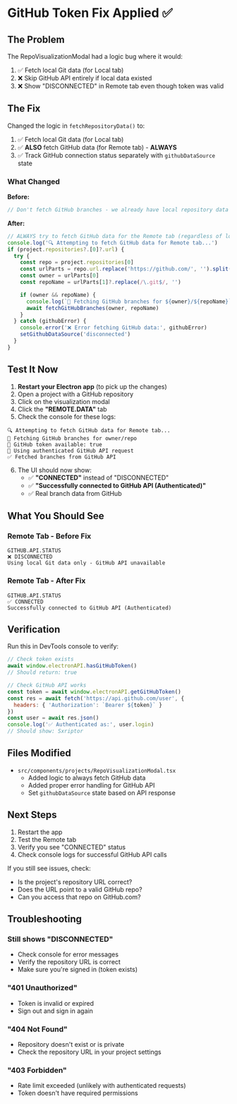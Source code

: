 # GitHub Token Fix Applied ✅

## The Problem

The RepoVisualizationModal had a logic bug where it would:
1. ✅ Fetch local Git data (for Local tab)
2. ❌ Skip GitHub API entirely if local data existed
3. ❌ Show "DISCONNECTED" in Remote tab even though token was valid

## The Fix

Changed the logic in `fetchRepositoryData()` to:
1. ✅ Fetch local Git data (for Local tab)
2. ✅ **ALSO** fetch GitHub data (for Remote tab) - **ALWAYS**
3. ✅ Track GitHub connection status separately with `githubDataSource` state

### What Changed

**Before:**
```typescript
// Don't fetch GitHub branches - we already have local repository data
```

**After:**
```typescript
// ALWAYS try to fetch GitHub data for the Remote tab (regardless of local data)
console.log('🔍 Attempting to fetch GitHub data for Remote tab...')
if (project.repositories?.[0]?.url) {
  try {
    const repo = project.repositories[0]
    const urlParts = repo.url.replace('https://github.com/', '').split('/')
    const owner = urlParts[0]
    const repoName = urlParts[1]?.replace(/\.git$/, '')

    if (owner && repoName) {
      console.log(`📡 Fetching GitHub branches for ${owner}/${repoName}`)
      await fetchGitHubBranches(owner, repoName)
    }
  } catch (githubError) {
    console.error('❌ Error fetching GitHub data:', githubError)
    setGithubDataSource('disconnected')
  }
}
```

## Test It Now

1. **Restart your Electron app** (to pick up the changes)
2. Open a project with a GitHub repository
3. Click on the visualization modal
4. Click the **"REMOTE.DATA"** tab
5. Check the console for these logs:

```
🔍 Attempting to fetch GitHub data for Remote tab...
📡 Fetching GitHub branches for owner/repo
🔑 GitHub token available: true
🔐 Using authenticated GitHub API request
✅ Fetched branches from GitHub API
```

6. The UI should now show:
   - ✅ **"CONNECTED"** instead of "DISCONNECTED"
   - ✅ **"Successfully connected to GitHub API (Authenticated)"**
   - ✅ Real branch data from GitHub

## What You Should See

### Remote Tab - Before Fix
```
GITHUB.API.STATUS
❌ DISCONNECTED
Using local Git data only - GitHub API unavailable
```

### Remote Tab - After Fix
```
GITHUB.API.STATUS
✅ CONNECTED
Successfully connected to GitHub API (Authenticated)
```

## Verification

Run this in DevTools console to verify:

```javascript
// Check token exists
await window.electronAPI.hasGitHubToken()
// Should return: true

// Check GitHub API works
const token = await window.electronAPI.getGitHubToken()
const res = await fetch('https://api.github.com/user', {
  headers: { 'Authorization': `Bearer ${token}` }
})
const user = await res.json()
console.log('✅ Authenticated as:', user.login)
// Should show: Sxriptor
```

## Files Modified

- `src/components/projects/RepoVisualizationModal.tsx`
  - Added logic to always fetch GitHub data
  - Added proper error handling for GitHub API
  - Set `githubDataSource` state based on API response

## Next Steps

1. Restart the app
2. Test the Remote tab
3. Verify you see "CONNECTED" status
4. Check console logs for successful GitHub API calls

If you still see issues, check:
- Is the project's repository URL correct?
- Does the URL point to a valid GitHub repo?
- Can you access that repo on GitHub.com?

## Troubleshooting

### Still shows "DISCONNECTED"
- Check console for error messages
- Verify the repository URL is correct
- Make sure you're signed in (token exists)

### "401 Unauthorized"
- Token is invalid or expired
- Sign out and sign in again

### "404 Not Found"
- Repository doesn't exist or is private
- Check the repository URL in your project settings

### "403 Forbidden"
- Rate limit exceeded (unlikely with authenticated requests)
- Token doesn't have required permissions
